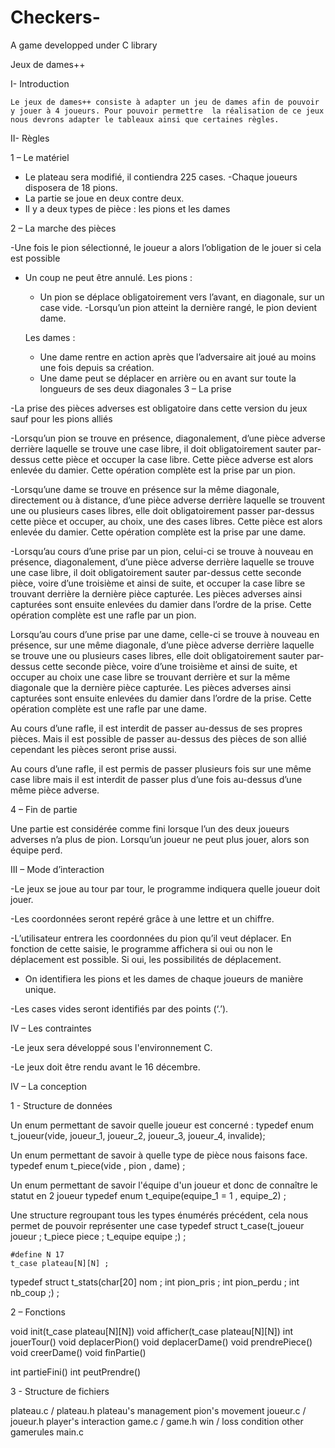 # Checkers-
A game developped under C library

Jeux de dames++

I- Introduction

	Le jeux de dames++ consiste à adapter un jeu de dames afin de pouvoir y jouer à 4 joueurs. Pour pouvoir permettre  la réalisation de ce jeux nous devrons adapter le tableaux ainsi que certaines règles.

II- Règles

1 – Le matériel

- Le plateau sera modifié, il contiendra 225 cases.
-Chaque joueurs disposera de 18 pions.
- La partie se joue en deux contre deux.
- Il y a deux types de pièce : les pions et les dames
	
2 – La marche des pièces

-Une fois le pion sélectionné, le joueur a alors l’obligation de le jouer si cela est possible
- Un coup ne peut être annulé.
	Les pions :
	- Un pion se déplace obligatoirement vers l’avant, en diagonale, sur un case vide.
	-Lorsqu’un pion atteint la dernière rangé, le pion devient dame.

	Les dames :
	- Une dame rentre en action après que l’adversaire ait joué au moins une fois depuis 		sa création.
	- Une dame peut se déplacer en arrière ou en avant sur toute la longueurs de ses deux 		diagonales
3 – La prise
		
-La prise des pièces adverses est obligatoire dans cette version du jeux sauf pour les pions alliés

-Lorsqu’un pion se trouve en présence, diagonalement, d’une pièce adverse derrière laquelle se trouve une case libre, il doit obligatoirement sauter par-dessus cette pièce et occuper la case libre. Cette pièce adverse est alors enlevée du damier. Cette opération complète est la prise par un pion.

-Lorsqu’une dame se trouve en présence sur la même diagonale, directement ou à distance, d’une pièce adverse derrière laquelle se trouvent une ou plusieurs cases libres, elle doit obligatoirement passer par-dessus cette pièce et occuper, au choix, une des cases libres. Cette pièce est alors enlevée du damier. Cette opération complète est la prise par une dame.

-Lorsqu’au cours d’une prise par un pion, celui-ci se trouve à nouveau en présence, diagonalement, d’une pièce adverse derrière laquelle se trouve une case libre, il doit obligatoirement sauter par-dessus cette seconde pièce, voire d’une troisième et ainsi de suite, et occuper la case libre se trouvant derrière la dernière pièce capturée. Les pièces adverses ainsi capturées sont ensuite enlevées du damier dans l’ordre de la prise. Cette opération complète est une rafle par un pion.
 
Lorsqu’au cours d’une prise par une dame, celle-ci se trouve à nouveau en présence, sur une même diagonale, d’une pièce adverse derrière laquelle se trouve une ou plusieurs cases libres, elle doit obligatoirement sauter par-dessus cette seconde pièce, voire d’une troisième et ainsi de suite, et occuper au choix une case libre se trouvant derrière et sur la même diagonale que la dernière pièce capturée. Les pièces adverses ainsi capturées sont ensuite enlevées du damier dans l’ordre de la prise. Cette opération complète est une rafle par une dame.

Au cours d’une rafle, il est interdit de passer au-dessus de ses propres pièces. Mais il est possible de passer au-dessus des pièces de son allié cependant les pièces seront prise aussi.

Au cours d’une rafle, il est permis de passer plusieurs fois sur une même case libre mais il est interdit de passer plus d’une fois au-dessus d’une même pièce adverse.

4 – Fin de partie

Une partie est considérée comme fini lorsque l’un des deux joueurs adverses n’a plus de pion.
Lorsqu’un joueur ne peut plus jouer, alors son équipe perd.

III – Mode d’interaction

-Le jeux se joue au tour par tour, le programme indiquera quelle joueur doit jouer. 
 
-Les coordonnées seront repéré grâce à une lettre et un chiffre.

-L’utilisateur entrera les coordonnées du pion qu’il veut déplacer. En fonction de cette saisie, le programme affichera si oui ou non le déplacement est possible. Si oui, les possibilités de déplacement.

- On identifiera les pions et les dames de chaque joueurs de manière unique.

-Les cases vides seront identifiés par des points (‘.’). 

IV – Les contraintes

-Le jeux sera développé sous l'environnement  C.

-Le jeux doit être rendu avant le 16 décembre.

IV – La conception


1 -  Structure de données


Un enum permettant de savoir quelle joueur est concerné :
	typedef enum t_joueur(vide, joueur_1, joueur_2, joueur_3, joueur_4, invalide);

Un enum permettant de savoir à quelle type de pièce nous faisons face.
	typedef enum t_piece(vide , pion , dame) ;

Un enum permettant de savoir l'équipe d'un joueur et donc de connaître le statut en 2 joueur 
	typedef enum t_equipe(equipe_1 = 1 , equipe_2) ;

Une structure regroupant tous les types énumérés précédent, cela nous permet de pouvoir représenter une case 
	typedef struct t_case(t_joueur joueur ; t_piece piece ; t_equipe equipe ;) ;


	#define N 17
	t_case plateau[N][N] ;

 typedef struct t_stats(char[20] nom ; int pion_pris ; int pion_perdu ; int nb_coup ;) ;


2 –  Fonctions

void init(t_case plateau[N][N])
void afficher(t_case plateau[N][N])
int jouerTour()
void deplacerPion()
void deplacerDame()
void prendrePiece()
void creerDame()
void finPartie()

int partieFini()
int peutPrendre()

3 -  Structure de fichiers

plateau.c / plateau.h
plateau's management
pion's movement
joueur.c / joueur.h
player's interaction
game.c / game.h
win / loss condition
 other gamerules
main.c
